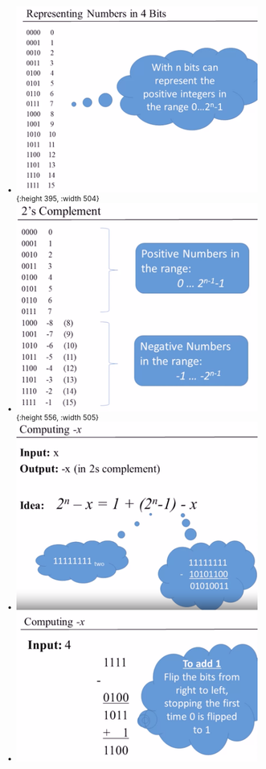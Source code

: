 - ![image.png](../assets/image_1659021687767_0.png){:height 395, :width 504}
- ![image.png](../assets/image_1659021647517_0.png){:height 556, :width 505}
- ![image.png](../assets/image_1659022125138_0.png)
- ![image.png](../assets/image_1659022299690_0.png)